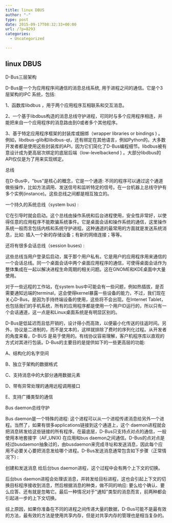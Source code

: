 ```yaml
---
title: linux DBUS
author: "-"
type: post
date: 2015-09-17T08:32:33+00:00
url: /?p=8293
categories:
  - Uncategorized

---
```

## linux DBUS
D-Bus三层架构

D-Bus是一个为应用程序间通信的消息总线系统, 用于进程之间的通信。它是个3层架构的IPC 系统，包括: 

1、函数库libdbus ，用于两个应用程序互相联系和交互消息。

2、一个基于libdbus构造的消息总线守护进程，可同时与多个应用程序相连，并能把来自一个应用程序的消息路由到0或者多个其他程序。

3、基于特定应用程序框架的封装库或捆绑（wrapper libraries or bindings ) 。例如，libdbus-glib和libdbus-qt，还有绑定在其他语言，例如Python的。大多数开发者都是使用这些封装库的API，因为它们简化了D-Bus编程细节。libdbus被有意设计成为更高层次绑定的底层后端（low-levelbackend ) 。大部分libdbus的 API仅仅是为了用来实现绑定。


总线

在D-Bus中，"bus"是核心的概念，它是一个通道: 不同的程序可以通过这个通道做些操作，比如方法调用、发送信号和监听特定的信号。在一台机器上总线守护有多个实例(instance)。这些总线之间都是相互独立的。

一个持久的系统总线（system bus) : 

它在引导时就会启动。这个总线由操作系统和后台进程使用，安全性非常好，以使得任意的应用程序不能欺骗系统事件。它是桌面会话和操作系统的通信，这里操作系统一般而言包括内核和系统守护进程。这种通道的最常用的方面就是发送系统消息，比如: 插入一个新的存储设备；有新的网络连接；等等。

还将有很多会话总线（session buses) : 

这些总线当用户登录后启动，属于那个用户私有。它是用户的应用程序用来通信的一个会话总线。同一个桌面会话中两个桌面应用程序的通信，可使得桌面会话作为整体集成在一起以解决进程生命周期的相关问题。这在GNOME和KDE桌面中大量使用。

对于一些远程的工作站，在system bus中可能会有一些问题，例如热插拔，是否需要通知远端的terminal，这会使得kernel暴露一些设备的能力，不过，我们现在关心D-Bus，是因为手持终端设备的使用，这些将不会出现。在Internet Tablet，也包括我们的手机系统，所有的应用程序都是使用一个用户ID运行的，所以只有一个会话通道，这一点是和Linux桌面系统是有明显区别的。

D-Bus是低延迟而且低开销的，设计得小而高效，以便最小化传送的往返时间。另外，协议是二进制的，而不是文本的，这样就排除了费时的序列化过程。从开发者的角度来看，D-BUS 是易于使用的。有线协议容易理解，客户机程序库以直观的方式对其进行包装。D-Bus的主要目的是提供如下的一些更高层的功能: 

A、结构化的名字空间

B、独立于架构的数据格式

C、支持消息中的大部分通用数据元素

D、带有异常处理的通用远程调用接口

E、支持广播类型的通信


Bus daemon总线守护

Bus daemon是一个特殊的进程: 这个进程可以从一个进程传递消息给另外一个进程。当然了，如果有很多applications链接到这个通道上，这个 daemon进程就会把消息转发给这些链接的所有程序。在最底层，D-Bus只支持点对点的通信，一般使用本地套接字（AF_UNIX) 在应用和bus daemon之间通信。D-Bus的点对点是经过busdaemon抽象过的，由busdaemon来完成寻址和发送消息，因此每个应用不必要关心要把消息发给哪个进程。D-Bus发送消息通常包含如下步骤（正常情况下) : 

创建和发送消息 给后台bus daemon进程，这个过程中会有两个上下文的切换。

后台bus daemon进程会处理该消息，并转发给目标进程，这也会引起上下文的切换目标程序接收到消息，然后根据消息的种类，做不同的响应: 要么给个确认、要么应答、还有就是忽略它。最后一种情况对于"通知"类型的消息而言，前两种都会引起进一步的上下文切换。

综上原因，如果你准备在不同的进程之间传递大量的数据，D-Bus可能不是最有效的方法，最有效的方法是使用共享内存，但是对共享内存的管理也是相当复杂的。